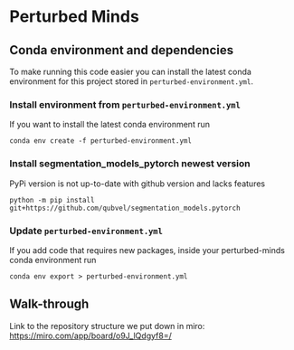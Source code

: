 # Perturbed Minds

## Conda environment and dependencies

To make running this code easier you can install the latest conda environment for this project stored in `perturbed-environment.yml`.

### Install environment from `perturbed-environment.yml`

If you want to install the latest conda environment run

`conda env create -f perturbed-environment.yml` 

### Install segmentation_models_pytorch newest version

PyPi version is not up-to-date with github version and lacks features

`python -m pip install git+https://github.com/qubvel/segmentation_models.pytorch`

### Update `perturbed-environment.yml`

If you add code that requires new packages, inside your perturbed-minds conda environment run

`conda env export > perturbed-environment.yml`

## Walk-through
Link to the repository structure we put down in miro: https://miro.com/app/board/o9J_lQdgyf8=/
